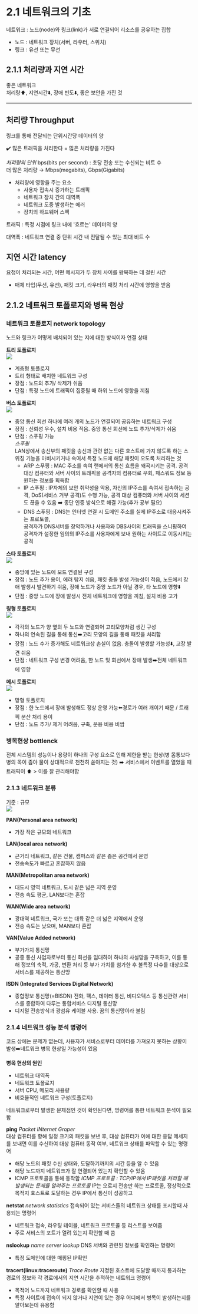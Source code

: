 # 2.1 네트워크의 기초
네트워크 : 노드(node)와 링크(link)가 서로 연결되어 리소스를 공유하는 집합
* 노드 : 네트워크 장치(서버, 라우터, 스위치)
* 링크 : 유선 또는 무선
## 2.1.1 처리량과 지연 시간
좋은 네트워크<br>
처리량⬆️, 지연시간⬇️, 장애 빈도⬇️, 좋은 보안을 가진 것<br>

---
## **처리량 Throughput**
링크를 통해 전달되는 단위시간당 데이터의 양

✔️ 많은 트래픽을 처리한다 = 많은 처리량을 가진다

*처리량의 단위*
bps(bits per second) : 초당 전송 또는 수신되는 비트 수 <br>
더 많은 처리량 → Mbps(megabits), Gbps(Gigabits) <br>
* 처리량에 영향을 주는 요소
    * 사용자 접속시 증가하는 트래픽
    * 네트워크 장치 간의 대역폭
    * 네트워크 도중 발생하는 에러
    * 장치의 하드웨어 스펙

트래픽 : 특정 시점에 링크 내에 '흐르는' 데이터의 양

대역폭 : 네트워크 연결 중 단위 시간 내 전달될 수 있는 최대 비트 수

## **지연 시간 latency**
요청이 처리되는 시간, 어떤 메시지가 두 장치 사이를 왕복하는 데 걸린 시간
* 매체 타입(무선, 유선), 패킷 크기, 라우터의 패킷 처리 시간에 영향을 받음

## 2.1.2 네트워크 토폴로지와 병목 현상
### **네트워크 토폴로지 network topology**
노드와 링크가 어떻게 배치되어 있는 지에 대한 방식이자 연결 상태

**트리 토폴로지**  
![](./img/2023-04-16-01-37-03.png)
* 계층형 토폴로지
* 트리 형태로 배치한 네트워크 구성
* 장점 : 노드의 추가/ 삭제가 쉬움
* 단점 : 특정 노드에 트래픽이 집중될 때 하위 노드에 영향을 끼침


**버스 토폴로지**  
![](./img/2023-04-16-01-43-07.png)
* 중앙 통신 회선 하나에 여러 개의 노드가 연결되어 공유하는 네트워크 구성
* 장점 : 신뢰성 우수, 설치 비용 적음. 중앙 통신 회선에 노드 추가/삭제가 쉬움
* 단점 : 스푸핑 가능  
*스푸핑*  
LAN상에서 송신부의 패킷을 송신과 관련 없는 다른 호스트에 가지 않도록 하는 스위칭 기능을 마비시키거나 속여서 특정 노드에 해당 패킷이 오도록 처리하는 것
    * ARP 스푸핑 : MAC 주소를 속여 랜에서의 통신 흐름을 왜곡시키는 공격. 공격 대상 컴퓨터와 서버 사이의 트래픽을 공격자의 컴퓨터로 우회, 패스워드 정보 등 원하는 정보를 획득함
    * IP 스푸핑 : IP자체의 보안 취약성을 악용, 자신의 IP주소를 속여서 접속하는 공격, DoS(서비스 거부 공격)도 수행 가능, 공격 대상 컴퓨터와 서버 사이의 세션도 끊을 수 있음
    ➡️ 종단 인증 방식으로 해결 가능(추가 공부 필요)
    * DNS 스푸핑 : DNS는 인터넷 연결 시 도메인 주소를 실제 IP주소로 대응시켜주는 프로토콜,  
    공격자가 DNS서버를 장악하거나 사용자와 DBS사이의 트래픽을 스니핑하여 공격자가 설정한 임의의 IP주소를 사용자에게 보내 원하는 사이트로 이동시키는 공격

**스타 토폴로지**  
![](./img/2023-04-16-01-56-09.png)
* 중앙에 있는 노드에 모드 연결된 구성
* 장점 : 노드 추가 용이, 에러 탐지 쉬움, 패킷 충돌 발생 가능성이 적음, 노드에서 장애 발생시 발견하기 쉬움, 장애 노드가 중앙 노드가 아닐 경우, 타 노드에 영향⬇️
* 단점 : 중앙 노드에 장애 발생시 전체 네트워크에 영향을 끼침, 설치 비용 고가

**링형 토폴로지**  
![](./img/2023-04-16-01-59-01.png)
* 각각의 노드가 양 옆의 두 노드와 연결되어 고리모양처럼 생긴 구성
* 하나의 연속된 길을 통해 통신➡️고리 모양의 길을 통해 패킷을 처리함
* 장점 : 노드 수가 증가해도 네트워크상 손실이 없음. 충돌이 발생할 가능성⬇️, 고장 발견 쉬움
* 단점 : 네트워크 구성 변경 어려움, 한 노드 및 회선에서 장애 발생➡️전체 네트워크에 영향

**메시 토폴로지**  
![](./img/2023-04-16-02-26-53.png)
* 망형 토폴로지
* 장점 : 한 노드에서 장애 발생해도 정상 운영 가능⬅️경로가 여러 개이기 때문 / 트래픽 분산 처리 용이
* 단점 : 노드 추가/ 제거 어려움, 구축, 운용 비용 비쌈

### **병목현상 bottlenck**
전체 시스템의 성능이나 용량이 하나의 구성 요소로 인해 제한을 받는 현상(병 몸통보다 병의 목이 좁아 물이 상대적으로 천천히 쏟아지는 것) ➡️ 서비스에서 이벤트를 열었을 때 트래픽이 ⬆️ > 이를 잘 관리해야함  

### 2.1.3 네트워크 분류
기준 : 규모  
![](./img/2023-04-16-02-48-00.png)

**PAN(Personal area network)**
* 가장 작은 규모의 네트워크

**LAN(local area network)**
* 근거리 네트워크, 같은 건물, 캠퍼스와 같은 좁은 공간에서 운영
* 전송속도가 빠르고 혼잡하지 않음

**MAN(Metropolitan area network)**
* 대도시 영역 네트워크, 도시 같은 넓은 지역 운영
* 전송 속도 평균, LAN보다는 혼잡

**WAN(Wide area network)**
* 광대역 네트워크, 국가 또는 대륙 같은 더 넓은 지역에서 운영
* 전송 속도는 낮으며, MAN보다 혼잡

**VAN(Value Added network)**
* 부가가치 통신망
* 공중 통신 사업자로부터 통신 회선을 임대하여 하나의 사설망을 구축하고, 이를 통해 정보의 축적, 가공, 변환 처리 등 부가 가치를 첨가한 후 불특정 다수를 대상으로 서비스를 제공하는 통신망

**ISDN (Integrated Services Digital Network)**
* 종합정보 통신망(=BISDN) 전화, 팩스, 데이터 통신, 비디오텍스 등 통신관련 서비스를 종합하여 다루는 통합서비스 디지털 통신망
 * 디지털 전송방식과 광섬유 케이블 사용. 꿈의 통신망이라 불림

### 2.1.4 네트워크 성능 분석 명령어  
코드 상에는 문제가 없는데, 사용자가 서비스로부터 데이터를 가져오지 못하는 상황이 발생➡️네트워크 병목 현상일 가능성이 있음

**병목 현상의 원인**
* 네트워크 대역폭
* 네트워크 토폴로지
* 서버 CPU, 메모리 사용량
* 비효율적인 네트워크 구성(토폴로지)

네트워크로부터 발생한 문제점인 것이 확인된다면, 명령어를 통한 네트워크 분석이 필요함

**ping**
*Packet INternet Groper*  
대상 컴퓨터를 향해 일정 크기의 패킷을 보낸 후, 대상 컴퓨터가 이에 대한 응답 메세지를 보내면 이를 수신하여 대상 컴퓨터 동작 여부, 네트워크 상태를 파악할 수 있는 명령어
* 해당 노드의 패킷 수신 상태와, 도달하기까지의 시간 등을 알 수 있음
* 해당 노드까지 네트워크가 잘 연결되어 있는지 확인할 수 있음
* ICMP 프로토콜을 통해 동작함
*ICMP 프로토콜 : TCP/IP에서 IP패킷을 처리할 때 발생되는 문제를 알려주는 프로토콜*
IP는 오로지 전송만 하는 프로토콜, 정상적으로 목적지 호스트로 도달하는 경우 IP에서 통신이 성공하고 

**netstat**
*network statistics*
접속되어 있는 서비스들의 네트워크 상태를 표시할때 사용되는 명령어
* 네트워크 접속, 라우팅 테이블, 네트워크 프로토콜 등 리스트를 보여줌
* 주로 서비스의 포트가 열려 있는지 확인할 때 씀

**nslookup**
*name server lookup*
DNS 서버와 관련된 정보를 확인하는 명령어
* 특정 도메인에 대한 매핑된 IP확인

**tracert(linux:traceroute)**
*Trace Route*
지정된 호스트에 도달할 때까지 통과하는 경로의 정보와 각 경로에서의 지연 시간을 추적하는 네트워크 명령어
* 목적어 노드까지 네트워크 경로를 확인할 때 사용
* 특정 사이트에 접속이 되지 않거나 지연이 있는 경우 어디에서 병목이 발생하는지를 알아보는데 유용함